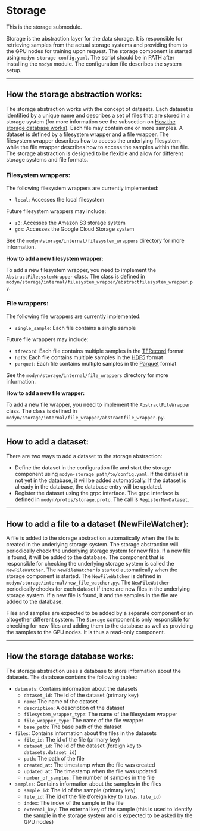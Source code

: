 # Storage

This is the storage submodule.

Storage is the abstraction layer for the data storage. It is responsible for retrieving samples from the actual storage systems and providing them to the GPU nodes for training upon request. The storage component is started using `modyn-storage config.yaml`. The script should be in PATH after installing the `modyn` module. The configuration file describes the system setup.

---

## How the storage abstraction works:

The storage abstraction works with the concept of datasets. Each dataset is identified by a unique name and describes a set of files that are stored in a storage system (for more information see the subsection on [How the storage database works](#how-the-storage-database-works)). Each file may contain one or more samples. A dataset is defined by a filesystem wrapper and a file wrapper. The filesystem wrapper describes how to access the underlying filesystem, while the file wrapper describes how to access the samples within the file. The storage abstraction is designed to be flexible and allow for different storage systems and file formats. 

### Filesystem wrappers:

The following filesystem wrappers are currently implemented:

- `local`: Accesses the local filesystem

Future filesystem wrappers may include:

- `s3`: Accesses the Amazon S3 storage system
- `gcs`: Accesses the Google Cloud Storage system

See the `modyn/storage/internal/filesystem_wrappers` directory for more information.

**How to add a new filesystem wrapper:**

To add a new filesystem wrapper, you need to implement the `AbstractFilesystemWrapper` class. The class is defined in `modyn/storage/internal/filesystem_wrapper/abstractfilesystem_wrapper.py`.

### File wrappers:

The following file wrappers are currently implemented:

- `single_sample`: Each file contains a single sample

Future file wrappers may include:

- `tfrecord`: Each file contains multiple samples in the [TFRecord](https://www.tensorflow.org/tutorials/load_data/tfrecord) format
- `hdf5`: Each file contains multiple samples in the [HDF5](https://www.hdfgroup.org/solutions/hdf5/) format
- `parquet`: Each file contains multiple samples in the [Parquet](https://parquet.apache.org/) format

See the `modyn/storage/internal/file_wrappers` directory for more information.

**How to add a new file wrapper:**

To add a new file wrapper, you need to implement the `AbstractFileWrapper` class. The class is defined in `modyn/storage/internal/file_wrapper/abstractfile_wrapper.py`.

---

## How to add a dataset:

There are two ways to add a dataset to the storage abstraction:

- Define the dataset in the configuration file and start the storage component using `modyn-storage path/to/config.yaml`. If the dataset is not yet in the database, it will be added automatically. If the dataset is already in the database, the database entry will be updated.
- Register the dataset using the grpc interface. The grpc interface is defined in `modyn/protos/storage.proto`. The call is `RegisterNewDataset`.

---

## How to add a file to a dataset (NewFileWatcher):

A file is added to the storage abstraction automatically when the file is created in the underlying storage system. The storage abstraction will periodically check the underlying storage system for new files. If a new file is found, it will be added to the database. The component that is responsible for checking the underlying storage system is called the `NewFileWatcher`. The `NewFileWatcher` is started automatically when the storage component is started. The `NewFileWatcher` is defined in `modyn/storage/internal/new_file_watcher.py`. The `NewFileWatcher` periodically checks for each dataset if there are new files in the underlying storage system. If a new file is found, it and the samples in the file are added to the database.

Files and samples are expected to be added by a separate component or an altogether different system. The `Storage` component is only responsible for checking for new files and adding them to the database as well as providing the samples to the GPU nodes. It is thus a read-only component.

---

## How the storage database works:

The storage abstraction uses a database to store information about the datasets. The database contains the following tables:

- `datasets`: Contains information about the datasets
    - `dataset_id`: The id of the dataset (primary key)
    - `name`: The name of the dataset
    - `description`: A description of the dataset
    - `filesystem_wrapper_type`: The name of the filesystem wrapper
    - `file_wrapper_type`: The name of the file wrapper
    - `base_path`: The base path of the dataset
- `files`: Contains information about the files in the datasets
    - `file_id`: The id of the file (primary key)
    - `dataset_id`: The id of the dataset (foreign key to `datasets.dataset_id`)
    - `path`: The path of the file
    - `created_at`: The timestamp when the file was created
    - `updated_at`: The timestamp when the file was updated
    - `number_of_samples`: The number of samples in the file
- `samples`: Contains information about the samples in the files
    - `sample_id`: The id of the sample (primary key)
    - `file_id`: The id of the file (foreign key to `files.file_id`)
    - `index`: The index of the sample in the file
    - `external_key`: The external key of the sample (this is used to identify the sample in the storage system and is expected to be asked by the GPU nodes)
